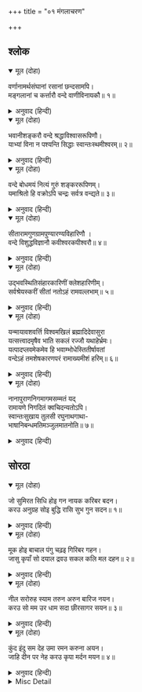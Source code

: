 +++
title = "०१ मंगलाचरण"

+++


## श्लोक


<details open><summary>मूल (दोहा)</summary>

वर्णानामर्थसंघानां रसानां छन्दसामपि।  
मङ्गलानां च कर्त्तारौ वन्दे वाणीविनायकौ॥ १॥
</details>

<details><summary>अनुवाद (हिन्दी)</summary>

अक्षरों, अर्थसमूहों, रसों, छन्दों और मंगलोंकी करनेवाली सरस्वतीजी और गणेशजीकी मैं वन्दना करता हूँ॥ १॥
</details>

<details open><summary>मूल (दोहा)</summary>

भवानीशङ्करौ वन्दे श्रद्धाविश्वासरूपिणौ।  
याभ्यां विना न पश्यन्ति सिद्धाः स्वान्तःस्थमीश्वरम्॥ २॥
</details>

<details><summary>अनुवाद (हिन्दी)</summary>

श्रद्धा और विश्वासके स्वरूप श्रीपार्वतीजी और श्रीशङ्करजीकी मैं वन्दना करता हूँ, जिनके बिना सिद्धजन अपने अन्तःकरणमें स्थित ईश्वरको नहीं देख सकते॥ २॥
</details>

<details open><summary>मूल (दोहा)</summary>

वन्दे बोधमयं नित्यं गुरुं शङ्कररूपिणम्।  
यमाश्रितो हि वक्रोऽपि चन्द्रः सर्वत्र वन्द्यते॥ ३॥
</details>

<details><summary>अनुवाद (हिन्दी)</summary>

ज्ञानमय, नित्य, शङ्कररूपी गुरुकी मैं वन्दना करता हूँ, जिनके आश्रित होनेसे ही टेढ़ा चन्द्रमा भी सर्वत्र वन्दित होता है॥ ३॥
</details>

<details open><summary>मूल (दोहा)</summary>

सीतारामगुणग्रामपुण्यारण्यविहारिणौ ।  
वन्दे विशुद्धविज्ञानौ कवीश्वरकपीश्वरौ॥ ४॥
</details>

<details><summary>अनुवाद (हिन्दी)</summary>

श्रीसीतारामजीके गुणसमूहरूपी पवित्र वनमें विहार करनेवाले, विशुद्ध विज्ञानसम्पन्न कवीश्वर श्रीवाल्मीकिजी और कपीश्वर श्रीहनुमान् जी की मैं वन्दना करता हूँ॥ ४॥
</details>

<details open><summary>मूल (दोहा)</summary>

उद्भवस्थितिसंहारकारिणीं क्लेशहारिणीम्।  
सर्वश्रेयस्करीं सीतां नतोऽहं रामवल्लभाम्॥ ५॥
</details>

<details><summary>अनुवाद (हिन्दी)</summary>

उत्पत्ति, स्थिति (पालन) और संहार करनेवाली, क्लेशोंकी हरनेवाली तथा सम्पूर्ण कल्याणोंकी करनेवाली श्रीरामचन्द्रजीकी प्रियतमा श्रीसीताजीको मैं नमस्कार करता हूँ॥ ५॥
</details>

<details open><summary>मूल (दोहा)</summary>

यन्मायावशवर्त्ति विश्वमखिलं ब्रह्मादिदेवासुरा  
यत्सत्त्वादमृषैव भाति सकलं रज्जौ यथाहेर्भ्रमः।  
यत्पादप्लवमेकमेव हि भवाम्भोधेस्तितीर्षावतां  
वन्देऽहं तमशेषकारणपरं रामाख्यमीशं हरिम्॥ ६॥
</details>

<details><summary>अनुवाद (हिन्दी)</summary>

जिनकी मायाके वशीभूत सम्पूर्ण विश्व, ब्रह्मादि देवता और असुर हैं, जिनकी सत्तासे रस्सीमें सर्पके भ्रमकी भाँति यह सारा दृश्य-जगत् सत्य ही प्रतीत होता है और जिनके केवल चरण ही भवसागरसे तरनेकी इच्छावालोंके लिये एकमात्र नौका हैं, उन समस्त कारणोंसे पर (सब कारणोंके कारण और सबसे श्रेष्ठ) राम कहानेवाले भगवान् हरिकी मैं वन्दना करता हूँ॥६॥
</details>

<details open><summary>मूल (दोहा)</summary>

नानापुराणनिगमागमसम्मतं यद्  
रामायणे निगदितं क्वचिदन्यतोऽपि।  
स्वान्तःसुखाय तुलसी रघुनाथगाथा-  
भाषानिबन्धमतिमञ्जुलमातनोति॥ ७॥
</details>

<details><summary>अनुवाद (हिन्दी)</summary>

अनेक पुराण, वेद और (तन्त्र) शास्त्रसे सम्मत तथा जो रामायणमें वर्णित है और कुछ अन्यत्रसे भी उपलब्ध श्रीरघुनाथजीकी कथाको तुलसीदास अपने अन्तःकरणके सुखके लिये अत्यन्त मनोहर भाषारचनामें विस्तृत करता है॥ ७॥
</details>

## सोरठा


<details open><summary>मूल (दोहा)</summary>

जो सुमिरत सिधि होइ गन नायक करिबर बदन।  
करउ अनुग्रह सोइ बुद्धि रासि सुभ गुन सदन॥ १॥
</details>

<details><summary>अनुवाद (हिन्दी)</summary>

जिन्हें स्मरण करनेसे सब कार्य सिद्ध होते हैं, जो गणोंके स्वामी और सुन्दर हाथीके मुखवाले हैं, वे ही बुद्धिके राशि और शुभ गुणोंके धाम (श्रीगणेशजी) मुझपर कृपा करें॥ १॥
</details>

<details open><summary>मूल (दोहा)</summary>

मूक होइ बाचाल पंगु चढ़इ गिरिबर गहन।  
जासु कृपाँ सो दयाल द्रवउ सकल कलि मल दहन॥ २॥
</details>

<details><summary>अनुवाद (हिन्दी)</summary>

जिनकी कृपासे गूँगा बहुत सुन्दर बोलनेवाला हो जाता है और लँगड़ा-लूला दुर्गम पहाड़पर चढ़ जाता है, वे कलियुगके सब पापोंको जला डालनेवाले दयालु (भगवान्) मुझपर द्रवित हों (दया करें),॥ २॥
</details>

<details open><summary>मूल (दोहा)</summary>

नील सरोरुह स्याम तरुन अरुन बारिज नयन।  
करउ सो मम उर धाम सदा छीरसागर सयन॥ ३॥
</details>

<details><summary>अनुवाद (हिन्दी)</summary>

जो नील कमलके समान श्यामवर्ण हैं, पूर्ण खिले हुए लाल कमलके समान जिनके नेत्र हैं और जो सदा क्षीरसागरमें शयन करते हैं, वे भगवान् (नारायण) मेरे हृदयमें निवास करें॥ ३॥
</details>

<details open><summary>मूल (दोहा)</summary>

कुंद इंदु सम देह उमा रमन करुना अयन।  
जाहि दीन पर नेह करउ कृपा मर्दन मयन॥ ४॥
</details>

<details><summary>अनुवाद (हिन्दी)</summary>

जिनका कुन्दके पुष्प और चन्द्रमाके समान (गौर) शरीर है, जो पार्वतीजीके प्रियतम और दयाके धाम हैं और जिनका दीनोंपर स्नेह है, वे कामदेवका मर्दन करनेवाले (शङ्करजी) मुझपर कृपा करें॥ ४॥
</details>

<details><summary>Misc Detail</summary>


</details>
